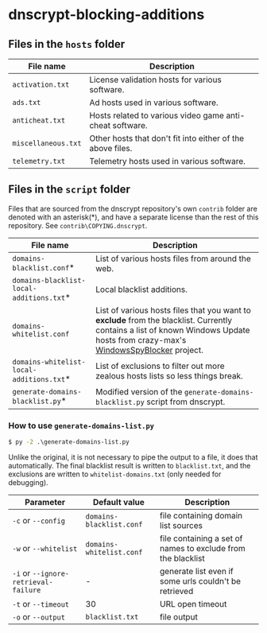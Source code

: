 # dnscrypt-blocking-additions


## Files in the `hosts` folder

File name | Description
--------- | -----------
`activation.txt` | License validation hosts for various software.
`ads.txt` | Ad hosts used in various software.
`anticheat.txt` | Hosts related to various video game anti-cheat software.
`miscellaneous.txt` | Other hosts that don't fit into either of the above files.
`telemetry.txt` | Telemetry hosts used in various software.

## Files in the `script` folder

Files that are sourced from the dnscrypt repository's own `contrib` folder are denoted with an asterisk(*),
and have a separate license than the rest of this repository. See `contrib\COPYING.dnscrypt`.

File name | Description
--------- | -----------
`domains-blacklist.conf`* | List of various hosts files from around the web.
`domains-blacklist-local-additions.txt`* | Local blacklist additions.
`domains-whitelist.conf` | List of various hosts files that you want to **exclude** from the blacklist. Currently contains a list of known Windows Update hosts from crazy-max's [WindowsSpyBlocker] project.
`domains-whitelist-local-additions.txt`* | List of exclusions to filter out more zealous hosts lists so less things break.
`generate-domains-blacklist.py`* | Modified version of the `generate-domains-blacklist.py` script from dnscrypt.

### How to use `generate-domains-list.py`

```bat
$ py -2 .\generate-domains-list.py
```

Unlike the original, it is not necessary to pipe the output to a file, it does that automatically.
The final blacklist result is written to `blacklist.txt`, and the exclusions are written to `whitelist-domains.txt` (only needed for debugging).

Parameter | Default value | Description
--------- | ------------- | -----------
`-c` or `--config` | `domains-blacklist.conf` | file containing domain list sources
`-w` or `--whitelist` | `domains-whitelist.conf` | file containing a set of names to exclude from the blacklist
`-i` or `--ignore-retrieval-failure` | - | generate list even if some urls couldn't be retrieved
`-t` or `--timeout` | 30 | URL open timeout
`-o` or `--output` | `blacklist.txt` | file output

[WindowsSpyBlocker]: https://github.com/crazy-max/WindowsSpyBlocker
